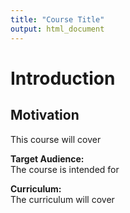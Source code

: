 ```yaml
---
title: "Course Title"
output: html_document
---
```


# Introduction 

## Motivation
This course will cover 

**Target Audience:**  
The course is intended for 

**Curriculum:**  
The curriculum will cover
